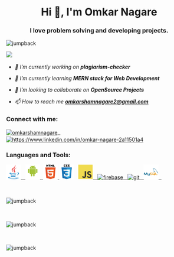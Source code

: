 <h1 align="center">Hi 👋, I'm Omkar Nagare</h1>
<b><h3 align="center">I love problem solving and developing projects.</h3></b>

<p align="left"> <img src="https://komarev.com/ghpvc/?username=jumpback&label=Profile%20views&color=0e75b6&style=flat" alt="jumpback" /> </p>

<img src="https://img.shields.io/twitter/follow/OmkarShamNagare"><i>

- 🔭 I’m currently working on **plagiarism-checker**

- 🌱 I’m currently learning **MERN stack for Web Development**

- 👯 I’m looking to collaborate on **OpenSource Projects**

- 📫 How to reach me **omkarshamnagare2@gmail.com**
</i>
<h3 align="left">Connect with me:</h3>
<p align="left">
<a href="https://twitter.com/omkarshamnagare" target="blank"><img align="center" src="https://raw.githubusercontent.com/rahuldkjain/github-profile-readme-generator/master/src/images/icons/Social/twitter.svg" alt="omkarshamnagare" height="30" width="40" />&nbsp;&nbsp;</a>
<a href="https://linkedin.com/in/https://www.linkedin.com/in/omkar-nagare-2a11501a4" target="blank"><img align="center" src="https://raw.githubusercontent.com/rahuldkjain/github-profile-readme-generator/master/src/images/icons/Social/linked-in-alt.svg" alt="https://www.linkedin.com/in/omkar-nagare-2a11501a4" height="30" width="40" /></a>
</p>

<h3 align="left">Languages and Tools:</h3>
<p align="left"> <a href="https://www.java.com" target="_blank" rel="noreferrer"> <img src="https://raw.githubusercontent.com/devicons/devicon/master/icons/java/java-original.svg" alt="java" width="40" height="40"/> &nbsp; </a><a href="https://developer.android.com" target="_blank" rel="noreferrer"><img src="https://raw.githubusercontent.com/devicons/devicon/master/icons/android/android-original-wordmark.svg" alt="android" width="40" height="40"/>&nbsp;</a></a><a href="https://www.w3.org/html/" target="_blank" rel="noreferrer"> <img src="https://raw.githubusercontent.com/devicons/devicon/master/icons/html5/html5-original-wordmark.svg" alt="html5" width="40" height="40"/> </a> <a href="https://www.w3schools.com/css/" target="_blank" rel="noreferrer"> </a> <img src="https://raw.githubusercontent.com/devicons/devicon/master/icons/css3/css3-original-wordmark.svg" alt="css3" width="40" height="40"/> &nbsp; </a> <a href="https://developer.mozilla.org/en-US/docs/Web/JavaScript" target="_blank" rel="noreferrer"> <img src="https://raw.githubusercontent.com/devicons/devicon/master/icons/javascript/javascript-original.svg" alt="javascript" width="40" height="40"/> &nbsp;<a href="https://firebase.google.com/" target="_blank" rel="noreferrer"> <img src="https://www.vectorlogo.zone/logos/firebase/firebase-icon.svg" alt="firebase" width="40" height="40"/> &nbsp; </a> <a href="https://git-scm.com/" target="_blank" rel="noreferrer"> <img src="https://www.vectorlogo.zone/logos/git-scm/git-scm-icon.svg" alt="git" width="40" height="40"/> <a href="https://www.mysql.com/" target="_blank" rel="noreferrer">&nbsp; <img src="https://raw.githubusercontent.com/devicons/devicon/master/icons/mysql/mysql-original-wordmark.svg" alt="mysql" width="40" height="40"/>  &nbsp;</a> </p><br>

<p><img align="center" src="https://github-readme-stats.vercel.app/api/top-langs?username=jumpback&show_icons=true&locale=en&layout=compact" alt="jumpback" /></p><br>

<p><img align="center" src="https://github-readme-stats.vercel.app/api?username=jumpback&show_icons=true&locale=en" alt="jumpback" /></p><br>

<p><img align="center" src="https://github-readme-streak-stats.herokuapp.com/?user=jumpback&" alt="jumpback" /></p>
